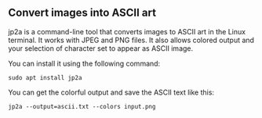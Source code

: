 ## Convert images into ASCII art 

jp2a is a command-line tool that converts images to ASCII art in the Linux terminal. It works with JPEG and PNG files. It also allows colored output and your selection of character set to appear as ASCII image.


You can install it using the following command:

```
sudo apt install jp2a
```

You can get the colorful output and save the ASCII text like this:

```
jp2a --output=ascii.txt --colors input.png
```
